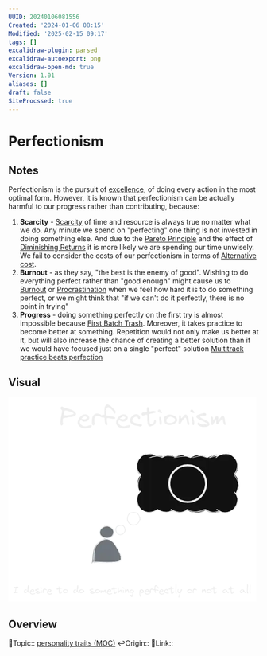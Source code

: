 ```yaml
---
UUID: 20240106081556
Created: '2024-01-06 08:15'
Modified: '2025-02-15 09:17'
tags: []
excalidraw-plugin: parsed
excalidraw-autoexport: png
excalidraw-open-md: true
Version: 1.01
aliases: []
draft: false
SiteProcssed: true
---
```


# Perfectionism

## Notes

Perfectionism is the pursuit of [excellence](/notes/mastery.md), of doing every action in the most optimal form. However, it is known that perfectionism can be actually harmful to our progress rather than contributing, because:
1. **Scarcity** - [Scarcity](/notes/scarcity.md) of time and resource is always true no matter what we do. Any minute we spend on "perfecting" one thing is not invested in doing something else. And due to the [Pareto Principle](/notes/pareto-principle.md) and the effect of [Diminishing Returns](/notes/diminishing-returns.md) it is more likely we are spending our time unwisely. We fail to consider the costs of our perfectionism in terms of [Alternative cost](/notes/alternative-cost.md).
2. **Burnout** - as they say, "the best is the enemy of good". Wishing to do everything perfect rather than "good enough" might cause us to [Burnout](/notes/burnout.md) or [Procrastination](/notes/procrastination.md) when we feel how hard it is to do something perfect, or we might think that "if we can't do it perfectly, there is no point in trying"
3. **Progress** - doing something perfectly on the first try is almost impossible because [First Batch Trash](/notes/first-batch-trash.md). Moreover, it takes practice to become better at something. Repetition would not only make us better at it, but will also increase the chance of creating a better solution than if we would have focused just on a single "perfect" solution [Multitrack](/notes/multitrack.md) [practice beats perfection](/notes/practice-beats-perfection.md)


## Visual

![Perfectionism.webp](/notes/perfectionism.webp)

## Overview
🔼Topic:: [personality traits (MOC)](/mocs/personality-traits-moc.md)
↩️Origin::
🔗Link::

